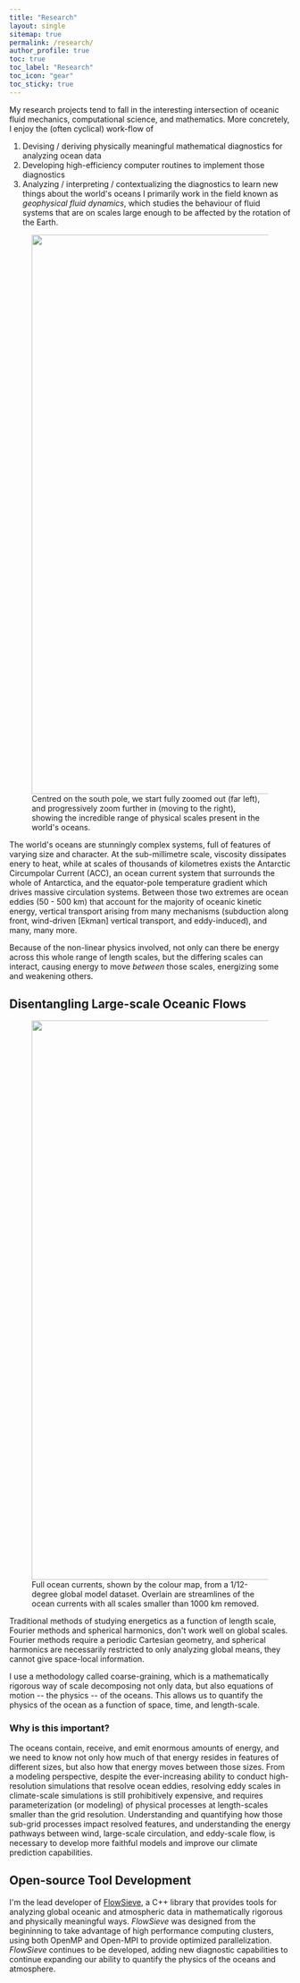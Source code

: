 ```yaml
---
title: "Research"
layout: single
sitemap: true
permalink: /research/
author_profile: true
toc: true
toc_label: "Research"
toc_icon: "gear"
toc_sticky: true
---
```


My research projects tend to fall in the interesting intersection of oceanic fluid mechanics, computational science, and mathematics.
More concretely, I enjoy the (often cyclical) work-flow of
1. Devising / deriving physically meaningful mathematical diagnostics for analyzing ocean data
2. Developing high-efficiency computer routines to implement those diagnostics
3. Analyzing / interpreting / contextualizing the diagnostics to learn new things about the world's oceans
I primarily work in the field known as *geophysical fluid dynamics*, which studies the behaviour of fluid systems that are on scales large enough to be affected by the rotation of the Earth.

<figure>
  <img src="/assets/images/Ocean-zoom.png" width="1000px" alt="">
  <figcaption>
        Centred on the south pole, we start fully zoomed out (far left), and progressively zoom further in (moving to the right), showing the incredible range of physical scales present in the world's oceans.
  </figcaption>
</figure>


The world's oceans are stunningly complex systems, full of features of varying size and character. 
At the sub-millimetre scale, viscosity dissipates enery to heat, while at scales of thousands of kilometres exists the Antarctic Circumpolar Current (ACC), an ocean current system that surrounds the whole of Antarctica, and the equator-pole temperature gradient which drives massive circulation systems. 
Between those two extremes are ocean eddies (50 - 500 km) that account for the majority of oceanic kinetic energy, vertical transport arising from many mechanisms (subduction along front, wind-driven [Ekman] vertical transport, and eddy-induced), and many, many more.

Because of the non-linear physics involved, not only can there be energy across this whole range of length scales, but the differing scales can interact, causing energy to move *between* those scales, energizing some and weakening others.


## Disentangling Large-scale Oceanic Flows

<figure>
  <img src="/assets/images/NatCommStreamlines.png" width="1000px" alt="">
  <figcaption>
    Full ocean currents, shown by the colour map, from a 1/12-degree global model dataset. Overlain are streamlines of the ocean currents with all scales smaller than 1000 km removed.
  </figcaption>
</figure>

Traditional methods of studying energetics as a function of length scale, Fourier methods and spherical harmonics, don't work well on global scales. Fourier methods require a periodic Cartesian geometry, and spherical harmonics are necessarily restricted to only analyzing global means, they cannot give space-local information.

I use a methodology called coarse-graining, which is a mathematically rigorous way of scale decomposing not only data, but also equations of motion -- the physics -- of the oceans. This allows us to quantify the physics of the ocean as a function of space, time, and length-scale.

### Why is this important?
The oceans contain, receive, and emit enormous amounts of energy, and we need to know not only how much of that energy resides in features of different sizes, but also how that energy moves between those sizes. 
From a modeling perspective, despite the ever-increasing ability to conduct high-resolution simulations that resolve ocean eddies, resolving eddy scales in climate-scale simulations is still prohibitively expensive, and requires parameterization (or modeling) of physical processes at length-scales smaller than the grid resolution. 
Understanding and quantifying how those sub-grid processes impact resolved features, and understanding the energy pathways between wind, large-scale circulation, and eddy-scale flow, is necessary to develop more faithful models and improve our climate prediction capabilities.


## Open-source Tool Development

I'm the lead developer of [FlowSieve](https://github.com/husseinaluie/FlowSieve), a C++ library that provides tools for analyzing global oceanic and atmospheric data in mathematically rigorous and physically meaningful ways. 
*FlowSieve* was designed from the begininning to take advantage of high performance computing clusters, using both OpenMP and Open-MPI to provide optimized parallelization. 
*FlowSieve* continues to be developed, adding new diagnostic capabilities to continue expanding our ability to quantify the physics of the oceans and atmosphere. 

